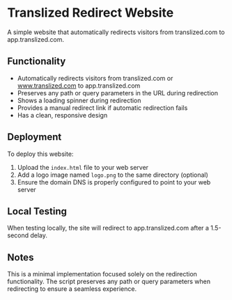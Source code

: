 # Translized Redirect Website

A simple website that automatically redirects visitors from translized.com to app.translized.com.

## Functionality

- Automatically redirects visitors from translized.com or www.translized.com to app.translized.com
- Preserves any path or query parameters in the URL during redirection
- Shows a loading spinner during redirection
- Provides a manual redirect link if automatic redirection fails
- Has a clean, responsive design

## Deployment

To deploy this website:

1. Upload the `index.html` file to your web server
2. Add a logo image named `logo.png` to the same directory (optional)
3. Ensure the domain DNS is properly configured to point to your web server

## Local Testing

When testing locally, the site will redirect to app.translized.com after a 1.5-second delay.

## Notes

This is a minimal implementation focused solely on the redirection functionality. The script preserves any path or query parameters when redirecting to ensure a seamless experience. 